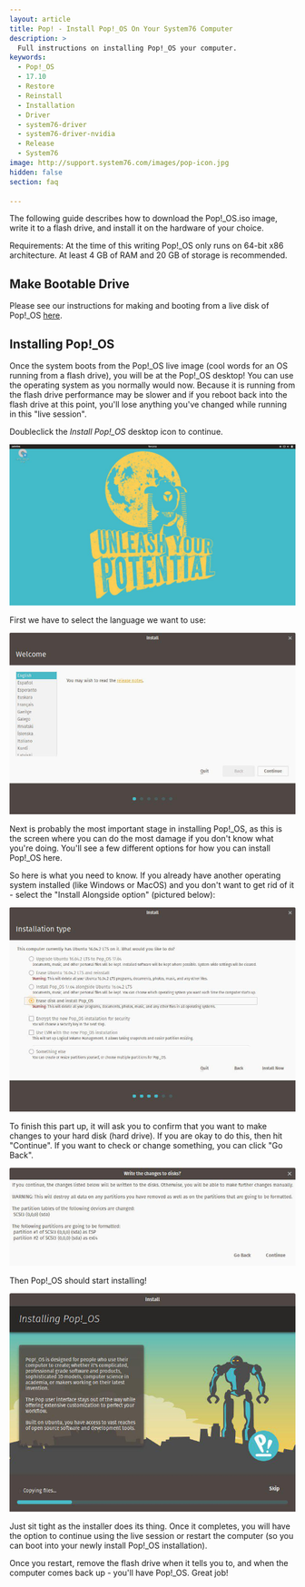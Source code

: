 ```yaml
---
layout: article
title: Pop! - Install Pop!_OS On Your System76 Computer
description: >
  Full instructions on installing Pop!_OS your computer.
keywords:
  - Pop!_OS
  - 17.10
  - Restore
  - Reinstall
  - Installation
  - Driver
  - system76-driver
  - system76-driver-nvidia
  - Release
  - System76
image: http://support.system76.com/images/pop-icon.jpg
hidden: false
section: faq

---
```



The following guide describes how to download the Pop!_OS.iso image, write it to a flash drive, and install it on the hardware of your choice.

Requirements: At the time of this writing Pop!_OS only runs on 64-bit x86 architecture. At least 4 GB of RAM and 20 GB of storage is recommended.

## Make Bootable Drive

Please see our instructions for making and booting from a live disk of Pop!_OS [here](/articles/live-disk/).

## Installing Pop!_OS

Once the system boots from the Pop!_OS live image (cool words for an OS running from a flash drive), you will be at the Pop!_OS desktop! You can use the operating system as you normally would now. Because it is running from the flash drive performance may be slower and if you reboot back into the flash drive at this point, you'll lose anything you've changed while running in this "live session".

Doubleclick the *Install Pop!_OS* desktop icon to continue.  

![Install Pop!_OS Icon](/images/install-pop/pop-live-desktop.jpg)

First we have to select the language we want to use:

![Select Language](/images/install-pop/select-language-pop.jpg)

Next is probably the most important stage in installing Pop!_OS, as this is the screen where you can do the most damage if you don't know what you're doing. You'll see a few different options for how you can install Pop!_OS here.

So here is what you need to know. If you already have another operating system installed (like Windows or MacOS) and you don't want to get rid of it - select the "Install Alongside option" (pictured below):

![Install and Erase Disk](/images/install-pop/erase-install.jpg)

To finish this part up, it will ask you to confirm that you want to make changes to your hard disk (hard drive). If you are okay to do this, then hit "Continue". If you want to check or change something, you can click "Go Back".

![Continue or Go Back](/images/install-pop/write-changes.jpg)

Then Pop!_OS should start installing!

![Installing Pop!_OS For Real!](/images/install-pop/installing-pop-os.jpg)

Just sit tight as the installer does its thing. Once it completes, you will have the option to continue using the live session or restart the computer (so  you can boot into your newly install Pop!_OS installation).

Once you restart, remove the flash drive when it tells you to, and when the computer comes back up - you'll have Pop!_OS. Great job!

